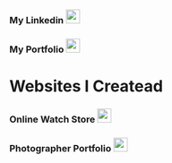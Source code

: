 

### My Linkedin [<img src="https://icons-for-free.com/iconfiles/png/512/linked+linkedin+icon+icon-1320194801197496824.png" width="25"/>](www.linkedin.com/in/learadini)


### My Portfolio [<img src="https://cdn-icons-png.flaticon.com/512/5968/5968770.png" width="25"/>](https://learadini.com/)


# Websites I Createad


### Online Watch Store [<img src="https://media.easy.co.il/images/UserThumbs/25257989_1524400257905_1.png" width="25" height="25"/>](https://learadini1999.wixsite.com/ben-time/) 

### Photographer Portfolio [<img src="https://static.wixstatic.com/media/fc5c63_4da2dfda8b894776b041bf15b047bc33~mv2.jpg/v1/fill/w_123,h_119,al_c,q_80,usm_0.66_1.00_0.01/0025872518_10.webp" width="25" height="25"/>](https://learadini1999.wixsite.com/my-site) 


<!--
**LearAdini/LearAdini** is a ✨ _special_ ✨ repository because its `README.md` (this file) appears on your GitHub profile.

Here are some ideas to get you started:

- 🔭 I’m currently working on ...
- 🌱 I’m currently learning ...
- 👯 I’m looking to collaborate on ...
- 🤔 I’m looking for help with ...
- 💬 Ask me about ...
- 📫 How to reach me: ...
- 😄 Pronouns: ...
- ⚡ Fun fact: ...
-->
